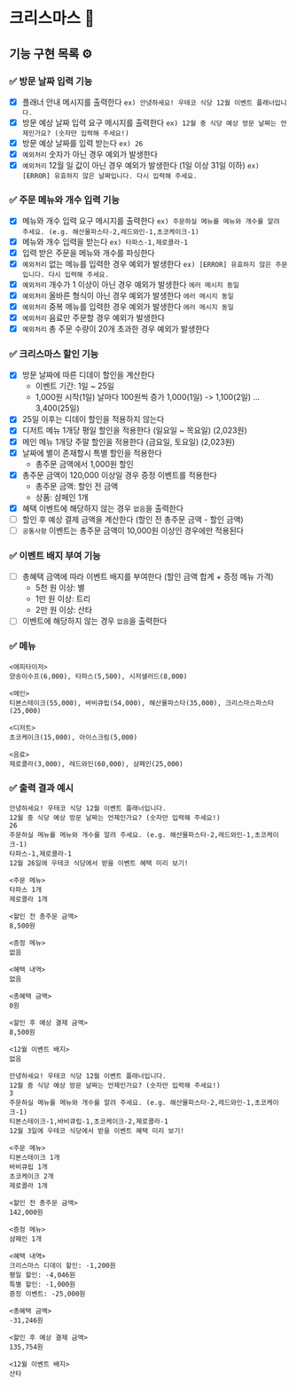 # 크리스마스 🎄

## 기능 구현 목록 ⚙️

### ✅ 방문 날짜 입력 기능
- [x] 플래너 안내 메시지를 출력한다 `ex) 안녕하세요! 우테코 식당 12월 이벤트 플래너입니다.`
- [x] 방문 예상 날짜 입력 요구 메시지를 출력한다 `ex) 12월 중 식당 예상 방문 날짜는 언제인가요? (숫자만 입력해 주세요!)`
- [x] 방문 예상 날짜를 입력 받는다 `ex) 26`
- [x] `예외처리` 숫자가 아닌 경우 예외가 발생한다
- [x] `예외처리` 12월 일 값이 아닌 경우 예외가 발생한다 (1일 이상 31일 이하) `ex) [ERROR] 유효하지 않은 날짜입니다. 다시 입력해 주세요.`

### ✅ 주문 메뉴와 개수 입력 기능
- [x] 메뉴와 개수 입력 요구 메시지를 출력한다 `ex) 주문하실 메뉴를 메뉴와 개수를 알려 주세요. (e.g. 해산물파스타-2,레드와인-1,초코케이크-1)`
- [x] 메뉴와 개수 입력을 받는다 `ex) 타파스-1,제로콜라-1`
- [x] 입력 받은 주문을 메뉴와 개수를 파싱한다
- [x] `예외처리` 없는 메뉴를 입력한 경우 예외가 발생한다 `ex) [ERROR] 유효하지 않은 주문입니다. 다시 입력해 주세요.`
- [x] `예외처리` 개수가 1 이상이 아닌 경우 예외가 발생한다 `에러 메시지 동일`
- [x] `예외처리` 올바른 형식이 아닌 경우 예외가 발생한다 `에러 메시지 동일`
- [x] `예외처리` 중복 메뉴를 입력한 경우 예외가 발생한다 `에러 메시지 동일`
- [x] `예외처리` 음료만 주문할 경우 예외가 발생한다
- [x] `예외처리` 총 주문 수량이 20개 초과한 경우 예외가 발생한다

### ✅ 크리스마스 할인 기능
- [x] 방문 날짜에 따른 디데이 할인을 계산한다
    - 이벤트 기간: 1일 ~ 25일
    - 1,000원 시작(1일) 날마다 100원씩 증가 1,000(1일) -> 1,100(2일) ... 3,400(25일)
- [x] 25일 이후는 디데이 할인을 적용하지 않는다
- [x] 디저트 메뉴 1개당 평일 할인을 적용한다 (일요일 ~ 목요일) (2,023원)
- [x] 메인 메뉴 1개당 주말 할인을 적용한다 (금요일, 토요일) (2,023원)
- [x] 날짜에 별이 존재할시 특별 할인을 적용한다
    - 총주문 금액에서 1,000원 할인
- [x] 총주문 금액이 120,000 이상일 경우 증정 이벤트를 적용한다
    - 총주문 금액: 할인 전 금액
    - 상품: 샴페인 1개
- [x] 혜택 이벤트에 해당하지 않는 경우 `없음`을 출력한다
- [ ] 할인 후 예상 결제 금액을 계산한다 (할인 전 총주문 금액 - 할인 금액)
- [ ] `공통사항` 이벤트는 총주문 금액이 10,000원 이상인 경우에만 적용된다

### ✅ 이벤트 배지 부여 기능
- [ ] 총혜택 금액에 따라 이벤트 배지를 부여한다 (할인 금액 합계 + 증정 메뉴 가격)
    - 5천 원 이상: 별
    - 1만 원 이상: 트리
    - 2만 원 이상: 산타
- [ ] 이벤트에 해당하지 않는 경우 `없음`을 출력한다

### ✅ 메뉴
```
<애피타이저>
양송이수프(6,000), 타파스(5,500), 시저샐러드(8,000)

<메인>
티본스테이크(55,000), 바비큐립(54,000), 해산물파스타(35,000), 크리스마스파스타(25,000)

<디저트>
초코케이크(15,000), 아이스크림(5,000)

<음료>
제로콜라(3,000), 레드와인(60,000), 샴페인(25,000)
```

### ✅ 출력 결과 예시
```
안녕하세요! 우테코 식당 12월 이벤트 플래너입니다.
12월 중 식당 예상 방문 날짜는 언제인가요? (숫자만 입력해 주세요!)
26
주문하실 메뉴를 메뉴와 개수를 알려 주세요. (e.g. 해산물파스타-2,레드와인-1,초코케이크-1)
타파스-1,제로콜라-1
12월 26일에 우테코 식당에서 받을 이벤트 혜택 미리 보기!

<주문 메뉴>
타파스 1개
제로콜라 1개

<할인 전 총주문 금액>
8,500원

<증정 메뉴>
없음

<혜택 내역>
없음

<총혜택 금액>
0원

<할인 후 예상 결제 금액>
8,500원

<12월 이벤트 배지>
없음

안녕하세요! 우테코 식당 12월 이벤트 플래너입니다.
12월 중 식당 예상 방문 날짜는 언제인가요? (숫자만 입력해 주세요!)
3
주문하실 메뉴를 메뉴와 개수를 알려 주세요. (e.g. 해산물파스타-2,레드와인-1,초코케이크-1)
티본스테이크-1,바비큐립-1,초코케이크-2,제로콜라-1
12월 3일에 우테코 식당에서 받을 이벤트 혜택 미리 보기!

<주문 메뉴>
티본스테이크 1개
바비큐립 1개
초코케이크 2개
제로콜라 1개

<할인 전 총주문 금액>
142,000원

<증정 메뉴>
샴페인 1개

<혜택 내역>
크리스마스 디데이 할인: -1,200원
평일 할인: -4,046원
특별 할인: -1,000원
증정 이벤트: -25,000원

<총혜택 금액>
-31,246원

<할인 후 예상 결제 금액>
135,754원

<12월 이벤트 배지>
산타
```